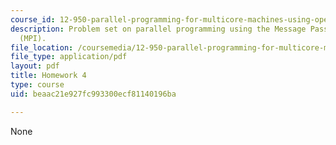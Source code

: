 ```yaml
---
course_id: 12-950-parallel-programming-for-multicore-machines-using-openmp-and-mpi-january-iap-2010
description: Problem set on parallel programming using the Message Passing Interface
  (MPI).
file_location: /coursemedia/12-950-parallel-programming-for-multicore-machines-using-openmp-and-mpi-january-iap-2010/beaac21e927fc993300ecf81140196ba_MIT12_950IAP10_hw4.pdf
file_type: application/pdf
layout: pdf
title: Homework 4
type: course
uid: beaac21e927fc993300ecf81140196ba

---
```

None